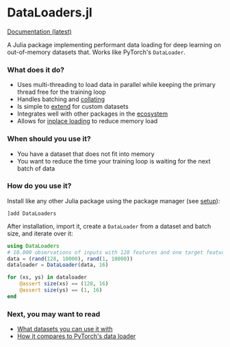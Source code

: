 # DataLoaders.jl

[Documentation (latest)](https://lorenzoh.github.io/DataLoaders.jl/dev)

A Julia package implementing performant data loading for deep learning on out-of-memory datasets that. Works like PyTorch's `DataLoader`.

### What does it do?

- Uses multi-threading to load data in parallel while keeping the primary thread free for the training loop
- Handles batching and [collating](docs/collate.md)
- Is simple to [extend](docs/interface.md) for custom datasets
- Integrates well with other packages in the [ecosystem](docs/ecosystem.md)
- Allows for [inplace loading](docs/inplaceloading.md) to reduce memory load

### When should you use it?

- You have a dataset that does not fit into memory
- You want to reduce the time your training loop is waiting for the next batch of data

### How do you use it?

Install like any other Julia package using the package manager (see [setup](docs/setup.md)):

```julia-repl
]add DataLoaders
```

After installation, import it, create a `DataLoader` from a dataset and batch size, and iterate over it:

```julia
using DataLoaders
# 10.000 observations of inputs with 128 features and one target feature
data = (rand(128, 10000), rand(1, 10000))
dataloader = DataLoader(data, 16)

for (xs, ys) in dataloader
    @assert size(xs) == (128, 16)
    @assert size(ys) == (1, 16)
end
```

### Next, you may want to read

- [What datasets you can use it with](docs/datacontainers.md)
- [How it compares to PyTorch's data loader](docs/quickstartpytorch.md)
